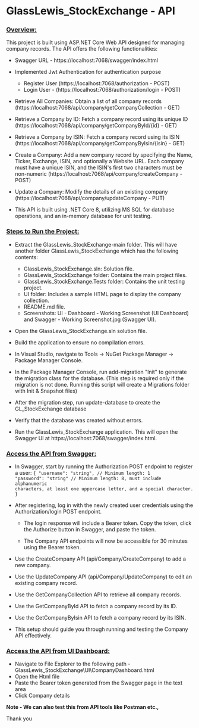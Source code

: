 <h1>GlassLewis_StockExchange - API</h1>

<u><h3>Overview:</u></h3>

This project is built using ASP.NET Core Web API designed for managing company records. The API offers the following functionalities:

- Swagger URL - https://localhost:7068/swagger/index.html
  
- Implemented Jwt Authentication for authentication purpose
	- Register User (https://localhost:7068/authorization - POST)
 	- Login User - (https://localhost:7068/authorization/login - POST)

- Retrieve All Companies: Obtain a list of all company records (https://localhost:7068/api/company/getCompanyCollection - GET)
- Retrieve a Company by ID: Fetch a company record using its unique ID (https://localhost:7068/api/company/getCompanyById/{id} - GET)
- Retrieve a Company by ISIN: Fetch a company record using its ISIN (https://localhost:7068/api/company/getCompanyByIsin/{isin} - GET)
- Create a Company: Add a new company record by specifying the Name, Ticker, Exchange, ISIN, and optionally a Website URL. Each company must have a unique ISIN, and the ISIN's first two characters must be non-numeric 
  (https://localhost:7068/api/company/createCompany - POST)
- Update a Company: Modify the details of an existing company (https://localhost:7068/api/company/updateCompany - PUT)
- This API is built using .NET Core 8, utilizing MS SQL for database operations, and an in-memory database for unit testing.

<u><h3>Steps to Run the Project:</u></h3>
- Extract the GlassLewis_StockExchange-main folder. This will have another folder GlassLewis_StockExchange which has the following contents:
 	- GlassLewis_StockExchange.sln: Solution file.
	- GlassLewis_StockExchange folder: Contains the main project files.
	- GlassLewis_StockExchange.Tests folder: Contains the unit testing project.
	- UI folder: Includes a sample HTML page to display the company collection.
	- README.md file.
	- Screenshots: UI - Dashboard - Working Screenshot (UI Dashboard) and Swagger - Working Screenshot.jpg (Swagger UI).

- Open the GlassLewis_StockExchange.sln solution file.

- Build the application to ensure no compilation errors.

- In Visual Studio, navigate to Tools -> NuGet Package Manager -> Package Manager Console.

- In the Package Manager Console, run add-migration "Init" to generate the migration class for the database. (This step is required only if the migration is not done. Running this script will create a Migrations folder with Init & Snapshot files)

- After the migration step, run update-database to create the GL_StockExchange database 

- Verify that the database was created without errors.

- Run the GlassLewis_StockExchange application. This will open the Swagger UI at https://localhost:7068/swagger/index.html.

<u><h3>Access the API from Swagger:</h3></u>
- In Swagger, start by running the Authorization POST endpoint to register a user:
	<code>{
	  "username": "string", // Minimum length: 1
	  "password": "string"  // Minimum length: 8, must include alphanumeric characters, at least one uppercase letter, and a special character.
	}
   </code>
- After registering, log in with the newly created user credentials using the Authorization/login POST endpoint.

  - The login response will include a Bearer token. Copy the token, click the Authorize button in Swagger, and paste the token.

  - The Company API endpoints will now be accessible for 30 minutes using the Bearer token.

- Use the CreateCompany API (api/Company/CreateCompany) to add a new company.

- Use the UpdateCompany API (api/Company/UpdateCompany) to edit an existing company record.

- Use the GetCompanyCollection API to retrieve all company records.

- Use the GetCompanyById API to fetch a company record by its ID.

- Use the GetCompanyByIsin API to fetch a company record by its ISIN.

- This setup should guide you through running and testing the Company API effectively.

<u><h3>Access the API from UI Dashboard:</h3></u>

- Navigate to File Explorer to the following path - GlassLewis_StockExchange\UI\CompanyDashboard.html
- Open the Html file
- Paste the Bearer token generated from the Swagger page in the text area
- Click Company details

<b>Note - We can also test this from API tools like Postman etc.,</b>

Thank you

